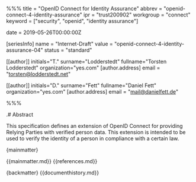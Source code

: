 %%%
title = "OpenID Connect for Identity Assurance"
abbrev = "openid-connect-4-identity-assurance"
ipr = "trust200902"
workgroup = "connect"
keyword = ["security", "openid", "identity assurance"]

date = 2019-05-26T00:00:00Z

[seriesInfo]
name = "Internet-Draft"
value = "openid-connect-4-identity-assurance-04"
status = "standard"

[[author]]
initials="T."
surname="Lodderstedt"
fullname="Torsten Lodderstedt"
organization="yes.com"
    [author.address]
    email = "torsten@lodderstedt.net"

[[author]]
initials="D."
surname="Fett"
fullname="Daniel Fett"
organization="yes.com"
    [author.address]
    email = "mail@danielfett.de"


%%%

.# Abstract 

This specification defines an extension of OpenID Connect for providing Relying Parties with verified person data. This extension is intended to be used to verify the identity of a person in compliance with a certain law. 

{mainmatter}

{{mainmatter.md}}
{{references.md}}

{backmatter}
{{documenthistory.md}}
